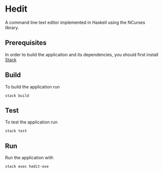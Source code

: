 # Hedit

A command line text editor implemented in Haskell using the NCurses library.

## Prerequisites

In order to build the applicaiton and its dependencies, you should first install [Stack](https://github.com/commercialhaskell/stack/tree/stable)

## Build

To build the application run

``` console
stack build
```

## Test

To test the application run

``` console
stack test
```

## Run

Run the application with

``` console
stack exec hedit-exe
```